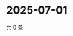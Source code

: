 # 2025-07-01

共 0 条

<!-- BEGIN ZHIHUVIDEO -->
<!-- 最后更新时间 Tue Jul 01 2025 12:31:08 GMT+0800 (China Standard Time) -->

<!-- END ZHIHUVIDEO -->
